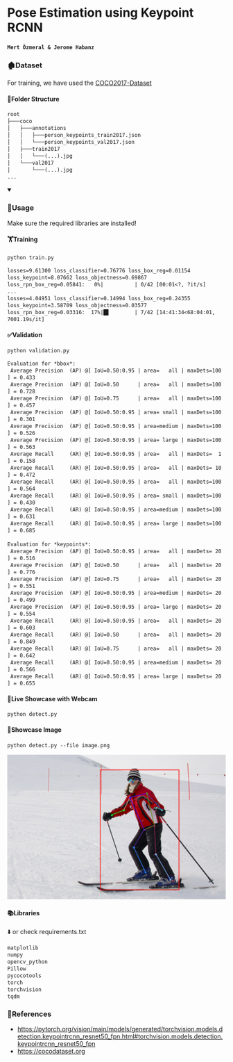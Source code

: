 # Pose Estimation using Keypoint RCNN

**`Mert Özmeral & Jerome Habanz`**

### 🏚️Dataset

For training, we have used the [COCO2017-Dataset](https://cocodataset.org/)

#### 📁Folder Structure

```
root
├───coco
│   ├───annotations
│   │   ├───person_keypoints_train2017.json
│   │   └───person_keypoints_val2017.json
│   ├───train2017
│   │   └───(...).jpg
│   └───val2017
│       └───(...).jpg
...
```
<details open>
  <summary><h3>🔰Usage </h3></summary>

Make sure the required libraries are installed!

#### 🏋️Training
```
python train.py
```
```
losses=9.61300 loss_classifier=0.76776 loss_box_reg=0.01154 loss_keypoint=8.07662 loss_objectness=0.69867 loss_rpn_box_reg=0.05841:   0%|          | 0/42 [00:01<?, ?it/s]
...
losses=4.04951 loss_classifier=0.14994 loss_box_reg=0.24355 loss_keypoint=3.58709 loss_objectness=0.03577 loss_rpn_box_reg=0.03316:  17%|█▋        | 7/42 [14:41:34<68:04:01, 7001.19s/it]
```

#### ✅Validation
```
python validation.py
```
```
Evaluation for *bbox*:
 Average Precision  (AP) @[ IoU=0.50:0.95 | area=   all | maxDets=100 ] = 0.433
 Average Precision  (AP) @[ IoU=0.50      | area=   all | maxDets=100 ] = 0.728
 Average Precision  (AP) @[ IoU=0.75      | area=   all | maxDets=100 ] = 0.457
 Average Precision  (AP) @[ IoU=0.50:0.95 | area= small | maxDets=100 ] = 0.301
 Average Precision  (AP) @[ IoU=0.50:0.95 | area=medium | maxDets=100 ] = 0.526
 Average Precision  (AP) @[ IoU=0.50:0.95 | area= large | maxDets=100 ] = 0.563
 Average Recall     (AR) @[ IoU=0.50:0.95 | area=   all | maxDets=  1 ] = 0.158
 Average Recall     (AR) @[ IoU=0.50:0.95 | area=   all | maxDets= 10 ] = 0.472
 Average Recall     (AR) @[ IoU=0.50:0.95 | area=   all | maxDets=100 ] = 0.564
 Average Recall     (AR) @[ IoU=0.50:0.95 | area= small | maxDets=100 ] = 0.430
 Average Recall     (AR) @[ IoU=0.50:0.95 | area=medium | maxDets=100 ] = 0.631
 Average Recall     (AR) @[ IoU=0.50:0.95 | area= large | maxDets=100 ] = 0.685
 
Evaluation for *keypoints*:
 Average Precision  (AP) @[ IoU=0.50:0.95 | area=   all | maxDets= 20 ] = 0.516
 Average Precision  (AP) @[ IoU=0.50      | area=   all | maxDets= 20 ] = 0.776
 Average Precision  (AP) @[ IoU=0.75      | area=   all | maxDets= 20 ] = 0.551
 Average Precision  (AP) @[ IoU=0.50:0.95 | area=medium | maxDets= 20 ] = 0.499
 Average Precision  (AP) @[ IoU=0.50:0.95 | area= large | maxDets= 20 ] = 0.554
 Average Recall     (AR) @[ IoU=0.50:0.95 | area=   all | maxDets= 20 ] = 0.603
 Average Recall     (AR) @[ IoU=0.50      | area=   all | maxDets= 20 ] = 0.849
 Average Recall     (AR) @[ IoU=0.75      | area=   all | maxDets= 20 ] = 0.642
 Average Recall     (AR) @[ IoU=0.50:0.95 | area=medium | maxDets= 20 ] = 0.566
 Average Recall     (AR) @[ IoU=0.50:0.95 | area= large | maxDets= 20 ] = 0.655
```

#### 🎥Live Showcase with Webcam
```
python detect.py
```

#### 🎥Showcase Image
```
python detect.py --file image.png
```
![detected_image.png](docs%2Fassets%2Fdetected_image.png)

#### 📚Libraries
⬇️ or check requirements.txt
```
matplotlib
numpy
opencv_python
Pillow
pycocotools
torch
torchvision
tqdm
```
</details>

### 🐢References
- https://pytorch.org/vision/main/models/generated/torchvision.models.detection.keypointrcnn_resnet50_fpn.html#torchvision.models.detection.keypointrcnn_resnet50_fpn
- https://cocodataset.org